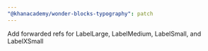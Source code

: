 ```yaml
---
"@khanacademy/wonder-blocks-typography": patch
---
```


Add forwarded refs for LabelLarge, LabelMedium, LabelSmall, and LabelXSmall

